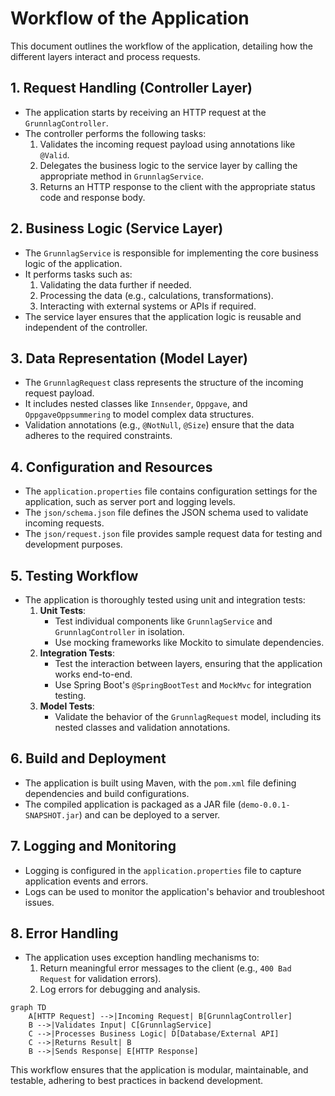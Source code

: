 # Workflow of the Application

This document outlines the workflow of the application, detailing how the different layers interact and process requests.

## 1. **Request Handling (Controller Layer)**
- The application starts by receiving an HTTP request at the `GrunnlagController`.
- The controller performs the following tasks:
  1. Validates the incoming request payload using annotations like `@Valid`.
  2. Delegates the business logic to the service layer by calling the appropriate method in `GrunnlagService`.
  3. Returns an HTTP response to the client with the appropriate status code and response body.

## 2. **Business Logic (Service Layer)**
- The `GrunnlagService` is responsible for implementing the core business logic of the application.
- It performs tasks such as:
  1. Validating the data further if needed.
  2. Processing the data (e.g., calculations, transformations).
  3. Interacting with external systems or APIs if required.
- The service layer ensures that the application logic is reusable and independent of the controller.

## 3. **Data Representation (Model Layer)**
- The `GrunnlagRequest` class represents the structure of the incoming request payload.
- It includes nested classes like `Innsender`, `Oppgave`, and `OppgaveOppsummering` to model complex data structures.
- Validation annotations (e.g., `@NotNull`, `@Size`) ensure that the data adheres to the required constraints.

## 4. **Configuration and Resources**
- The `application.properties` file contains configuration settings for the application, such as server port and logging levels.
- The `json/schema.json` file defines the JSON schema used to validate incoming requests.
- The `json/request.json` file provides sample request data for testing and development purposes.

## 5. **Testing Workflow**
- The application is thoroughly tested using unit and integration tests:
  1. **Unit Tests**:
     - Test individual components like `GrunnlagService` and `GrunnlagController` in isolation.
     - Use mocking frameworks like Mockito to simulate dependencies.
  2. **Integration Tests**:
     - Test the interaction between layers, ensuring that the application works end-to-end.
     - Use Spring Boot's `@SpringBootTest` and `MockMvc` for integration testing.
  3. **Model Tests**:
     - Validate the behavior of the `GrunnlagRequest` model, including its nested classes and validation annotations.

## 6. **Build and Deployment**
- The application is built using Maven, with the `pom.xml` file defining dependencies and build configurations.
- The compiled application is packaged as a JAR file (`demo-0.0.1-SNAPSHOT.jar`) and can be deployed to a server.

## 7. **Logging and Monitoring**
- Logging is configured in the `application.properties` file to capture application events and errors.
- Logs can be used to monitor the application's behavior and troubleshoot issues.

## 8. **Error Handling**
- The application uses exception handling mechanisms to:
  1. Return meaningful error messages to the client (e.g., `400 Bad Request` for validation errors).
  2. Log errors for debugging and analysis.

```mermaid
graph TD
    A[HTTP Request] -->|Incoming Request| B[GrunnlagController]
    B -->|Validates Input| C[GrunnlagService]
    C -->|Processes Business Logic| D[Database/External API]
    C -->|Returns Result| B
    B -->|Sends Response| E[HTTP Response]
```

This workflow ensures that the application is modular, maintainable, and testable, adhering to best practices in backend development.